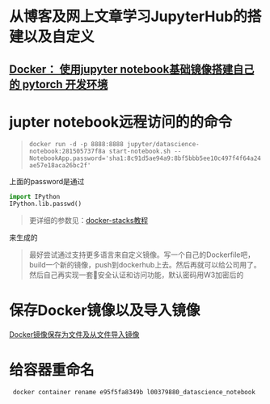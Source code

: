 # 从博客及网上文章学习JupyterHub的搭建以及自定义

## [Docker： 使用jupyter notebook基础镜像搭建自己的 pytorch 开发环境](https://blog.csdn.net/jianchengss/article/details/78224778)

# jupter notebook远程访问的的命令

> `docker run -d -p 8888:8888 jupyter/datascience-notebook:281505737f8a start-notebook.sh --NotebookApp.password='sha1:8c91d5ae94a9:8bf5bbb5ee10c497f4f64a24ae57e18aca26bc2f'`

上面的password是通过

```python
import IPython
IPython.lib.passwd()
```

> 更详细的参数见：[docker-stacks教程](https://jupyter-docker-stacks.readthedocs.io/en/latest/using/common.html#notebook-options)

来生成的

> 最好尝试通过支持更多语言来自定义镜像。写一个自己的Dockerfile吧，build一个新的镜像，push到dockerhub上去。然后再就可以给公司用了。
然后自己再实现一套安全认证和访问功能，默认密码用W3加密后的

# 保存Docker镜像以及导入镜像
[Docker镜像保存为文件及从文件导入镜像](https://blog.csdn.net/anxpp/article/details/51810776)

# 给容器重命名
` docker container rename e95f5fa8349b l00379880_datascience_notebook`
